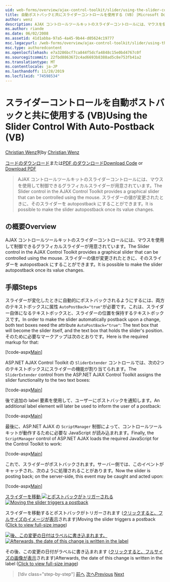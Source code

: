 ```yaml
---
uid: web-forms/overview/ajax-control-toolkit/slider/using-the-slider-control-with-auto-postback-vb
title: 自動ポストバックと共にスライダーコントロールを使用する (VB) |Microsoft Docs
author: wenz
description: AJAX コントロールツールキットのスライダーコントロールには、マウスを使用して制御できるグラフィカルスライダーが用意されています。 スライダーを自動投稿することができます...
ms.author: riande
ms.date: 06/02/2008
ms.assetid: 41d1abba-97a5-4a45-9b44-d05624c19777
msc.legacyurl: /web-forms/overview/ajax-control-toolkit/slider/using-the-slider-control-with-auto-postback-vb
msc.type: authoredcontent
ms.openlocfilehash: e7a3286bcf7ca844f5dcfa4848c15e0bd4767c0f
ms.sourcegitcommit: 22fbd8863672c4ad6693b8388ad5c8e753fb41a2
ms.translationtype: MT
ms.contentlocale: ja-JP
ms.lasthandoff: 11/28/2019
ms.locfileid: "74598534"
---
```

# <a name="using-the-slider-control-with-auto-postback-vb"></a><span data-ttu-id="c9e9b-104">スライダーコントロールを自動ポストバックと共に使用する (VB)</span><span class="sxs-lookup"><span data-stu-id="c9e9b-104">Using the Slider Control With Auto-Postback (VB)</span></span>

<span data-ttu-id="c9e9b-105">[Christian Wenz](https://github.com/wenz)別</span><span class="sxs-lookup"><span data-stu-id="c9e9b-105">by [Christian Wenz](https://github.com/wenz)</span></span>

<span data-ttu-id="c9e9b-106">[コードのダウンロード](https://download.microsoft.com/download/9/3/f/93f8daea-bebd-4821-833b-95205389c7d0/Slider1.vb.zip)または[PDF のダウンロード](https://download.microsoft.com/download/b/6/a/b6ae89ee-df69-4c87-9bfb-ad1eb2b23373/slider1VB.pdf)</span><span class="sxs-lookup"><span data-stu-id="c9e9b-106">[Download Code](https://download.microsoft.com/download/9/3/f/93f8daea-bebd-4821-833b-95205389c7d0/Slider1.vb.zip) or [Download PDF](https://download.microsoft.com/download/b/6/a/b6ae89ee-df69-4c87-9bfb-ad1eb2b23373/slider1VB.pdf)</span></span>

> <span data-ttu-id="c9e9b-107">AJAX コントロールツールキットのスライダーコントロールには、マウスを使用して制御できるグラフィカルスライダーが用意されています。</span><span class="sxs-lookup"><span data-stu-id="c9e9b-107">The Slider control in the AJAX Control Toolkit provides a graphical slider that can be controlled using the mouse.</span></span> <span data-ttu-id="c9e9b-108">スライダーの値が変更されたときに、そのスライダーを autopostback にすることができます。</span><span class="sxs-lookup"><span data-stu-id="c9e9b-108">It is possible to make the slider autopostback once its value changes.</span></span>

## <a name="overview"></a><span data-ttu-id="c9e9b-109">の概要</span><span class="sxs-lookup"><span data-stu-id="c9e9b-109">Overview</span></span>

<span data-ttu-id="c9e9b-110">AJAX コントロールツールキットのスライダーコントロールには、マウスを使用して制御できるグラフィカルスライダーが用意されています。</span><span class="sxs-lookup"><span data-stu-id="c9e9b-110">The Slider control in the AJAX Control Toolkit provides a graphical slider that can be controlled using the mouse.</span></span> <span data-ttu-id="c9e9b-111">スライダーの値が変更されたときに、そのスライダーを autopostback にすることができます。</span><span class="sxs-lookup"><span data-stu-id="c9e9b-111">It is possible to make the slider autopostback once its value changes.</span></span>

## <a name="steps"></a><span data-ttu-id="c9e9b-112">手順</span><span class="sxs-lookup"><span data-stu-id="c9e9b-112">Steps</span></span>

<span data-ttu-id="c9e9b-113">スライダーが変化したときに自動的にポストバックされるようにするには、両方のテキストボックスに属性 `AutoPostBack="true"`が必要です。これは、スライダー自体になるテキストボックスと、スライダーの位置を保持するテキストボックスです。</span><span class="sxs-lookup"><span data-stu-id="c9e9b-113">In order to make the slider automatically postback upon a change, both text boxes need the attribute `AutoPostBack="true"`: The text box that will become the slider itself, and the text box that holds the slider's position.</span></span> <span data-ttu-id="c9e9b-114">そのために必要なマークアップは次のとおりです。</span><span class="sxs-lookup"><span data-stu-id="c9e9b-114">Here is the required markup for that:</span></span>

[!code-aspx[Main](using-the-slider-control-with-auto-postback-vb/samples/sample1.aspx)]

<span data-ttu-id="c9e9b-115">ASP.NET AJAX Control Toolkit の `SliderExtender` コントロールでは、次の2つのテキストボックスにスライダーの機能が割り当てられます。</span><span class="sxs-lookup"><span data-stu-id="c9e9b-115">The `SliderExtender` control from the ASP.NET AJAX Control Toolkit assigns the slider functionality to the two text boxes:</span></span>

[!code-aspx[Main](using-the-slider-control-with-auto-postback-vb/samples/sample2.aspx)]

<span data-ttu-id="c9e9b-116">後で追加の label 要素を使用して、ユーザーにポストバックを通知します。</span><span class="sxs-lookup"><span data-stu-id="c9e9b-116">An additional label element will later be used to inform the user of a postback:</span></span>

[!code-aspx[Main](using-the-slider-control-with-auto-postback-vb/samples/sample3.aspx)]

<span data-ttu-id="c9e9b-117">最後に、ASP.NET AJAX の `ScriptManager` 制御によって、コントロールツールキットが動作するために必要な JavaScript が読み込まれます。</span><span class="sxs-lookup"><span data-stu-id="c9e9b-117">Finally, the `ScriptManager` control of ASP.NET AJAX loads the required JavaScript for the Control Toolkit to work:</span></span>

[!code-aspx[Main](using-the-slider-control-with-auto-postback-vb/samples/sample4.aspx)]

<span data-ttu-id="c9e9b-118">これで、スライダーがポストバックされます。サーバー側では、このイベントがキャッチされ、次のように処理されることがあります。</span><span class="sxs-lookup"><span data-stu-id="c9e9b-118">Now the slider is posting back; on the server-side, this event may be caught and acted upon:</span></span>

[!code-aspx[Main](using-the-slider-control-with-auto-postback-vb/samples/sample5.aspx)]

<span data-ttu-id="c9e9b-119">[スライダーを移動 ![とポストバックがトリガーされる](using-the-slider-control-with-auto-postback-vb/_static/image2.png)](using-the-slider-control-with-auto-postback-vb/_static/image1.png)</span><span class="sxs-lookup"><span data-stu-id="c9e9b-119">[![Moving the slider triggers a postback](using-the-slider-control-with-auto-postback-vb/_static/image2.png)](using-the-slider-control-with-auto-postback-vb/_static/image1.png)</span></span>

<span data-ttu-id="c9e9b-120">スライダーを移動するとポストバックがトリガーされます ([クリックすると、フルサイズのイメージが表示](using-the-slider-control-with-auto-postback-vb/_static/image3.png)されます)</span><span class="sxs-lookup"><span data-stu-id="c9e9b-120">Moving the slider triggers a postback ([Click to view full-size image](using-the-slider-control-with-auto-postback-vb/_static/image3.png))</span></span>

<span data-ttu-id="c9e9b-121">[![後、この変更の日付はラベルに書き込まれます。](using-the-slider-control-with-auto-postback-vb/_static/image5.png)](using-the-slider-control-with-auto-postback-vb/_static/image4.png)</span><span class="sxs-lookup"><span data-stu-id="c9e9b-121">[![Afterwards, the date of this change is written in the label](using-the-slider-control-with-auto-postback-vb/_static/image5.png)](using-the-slider-control-with-auto-postback-vb/_static/image4.png)</span></span>

<span data-ttu-id="c9e9b-122">その後、この変更の日付がラベルに書き込まれます ([クリックすると、フルサイズの画像が表示](using-the-slider-control-with-auto-postback-vb/_static/image6.png)されます)</span><span class="sxs-lookup"><span data-stu-id="c9e9b-122">Afterwards, the date of this change is written in the label ([Click to view full-size image](using-the-slider-control-with-auto-postback-vb/_static/image6.png))</span></span>

> [!div class="step-by-step"]
> <span data-ttu-id="c9e9b-123">[前へ](databinding-the-slider-control-cs.md)
> [次へ](databinding-the-slider-control-vb.md)</span><span class="sxs-lookup"><span data-stu-id="c9e9b-123">[Previous](databinding-the-slider-control-cs.md)
[Next](databinding-the-slider-control-vb.md)</span></span>
